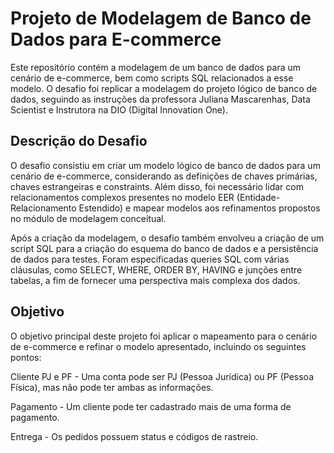 # Projeto de Modelagem de Banco de Dados para E-commerce
Este repositório contém a modelagem de um banco de dados para um cenário de e-commerce, bem como scripts SQL relacionados a esse modelo. O desafio foi replicar a modelagem do projeto lógico de banco de dados, seguindo as instruções da professora Juliana Mascarenhas, Data Scientist e Instrutora na DIO (Digital Innovation One).

## Descrição do Desafio
O desafio consistiu em criar um modelo lógico de banco de dados para um cenário de e-commerce, considerando as definições de chaves primárias, chaves estrangeiras e constraints. Além disso, foi necessário lidar com relacionamentos complexos presentes no modelo EER (Entidade-Relacionamento Estendido) e mapear modelos aos refinamentos propostos no módulo de modelagem conceitual.

Após a criação da modelagem, o desafio também envolveu a criação de um script SQL para a criação do esquema do banco de dados e a persistência de dados para testes. Foram especificadas queries SQL com várias cláusulas, como SELECT, WHERE, ORDER BY, HAVING e junções entre tabelas, a fim de fornecer uma perspectiva mais complexa dos dados.

## Objetivo
O objetivo principal deste projeto foi aplicar o mapeamento para o cenário de e-commerce e refinar o modelo apresentado, incluindo os seguintes pontos:

Cliente PJ e PF - Uma conta pode ser PJ (Pessoa Jurídica) ou PF (Pessoa Física), mas não pode ter ambas as informações.

Pagamento - Um cliente pode ter cadastrado mais de uma forma de pagamento.

Entrega - Os pedidos possuem status e códigos de rastreio.
